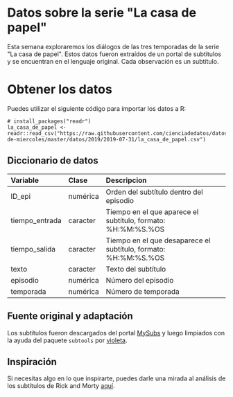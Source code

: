 
Datos sobre la serie "La casa de papel"
=======================================

Esta semana exploraremos los diálogos de las tres temporadas de la serie "La casa de papel". Estos datos fueron extraídos de un portal de subtítulos y se encuentran en el lenguaje original. Cada observación es un subtítulo.

Obtener los datos
=================

Puedes utilizar el siguiente código para importar los datos a R:

    # install_packages("readr")
    la_casa_de_papel <- readr::read_csv("https://raw.githubusercontent.com/cienciadedatos/datos-de-miercoles/master/datos/2019/2019-07-31/la_casa_de_papel.csv")

Diccionario de datos
--------------------

<table>
<colgroup>
<col width="17%" />
<col width="10%" />
<col width="71%" />
</colgroup>
<thead>
<tr class="header">
<th align="left">Variable</th>
<th align="left">Clase</th>
<th align="left">Descripcion</th>
</tr>
</thead>
<tbody>
<tr class="odd">
<td align="left">ID_epi</td>
<td align="left">numérica</td>
<td align="left">Orden del subtítulo dentro del episodio</td>
</tr>
<tr class="even">
<td align="left">tiempo_entrada</td>
<td align="left">caracter</td>
<td align="left">Tiempo en el que aparece el subtítulo, formato: %H:%M:%S.%OS</td>
</tr>
<tr class="odd">
<td align="left">tiempo_salida</td>
<td align="left">caracter</td>
<td align="left">Tiempo en el que desaparece el subtítulo, formato: %H:%M:%S.%OS</td>
</tr>
<tr class="even">
<td align="left">texto</td>
<td align="left">caracter</td>
<td align="left">Texto del subtítulo</td>
</tr>
<tr class="odd">
<td align="left">episodio</td>
<td align="left">numérica</td>
<td align="left">Número del episodio</td>
</tr>
<tr class="even">
<td align="left">temporada</td>
<td align="left">numérica</td>
<td align="left">Número de temporada</td>
</tr>
</tbody>
</table>

Fuente original y adaptación
----------------------------

Los subtítulos fueron descargados del portal [MySubs](https://my-subs.com/versions-2402-1-1-la-casa-de-papel-subtitles) y luego limpiados con la ayuda del paquete `subtools` por [violeta](https://twitter.com/violetrzn).

Inspiración
-----------

Si necesitas algo en lo que inspirarte, puedes darle una mirada al análisis de los subtítulos de Rick and Morty [aquí](https://pacha.hk/blog/2017/10/13/rick-and-morty-and-tidy-data-principles-part-1/).
